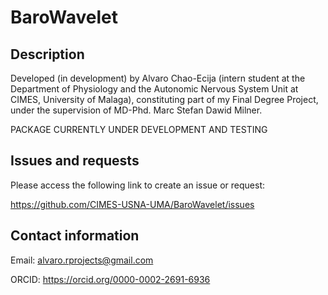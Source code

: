# BaroWavelet

## Description

Developed (in development) by Alvaro Chao-Ecija (intern student at the 
Department of Physiology and the Autonomic Nervous System Unit at CIMES, University of
Malaga), constituting part of my Final Degree Project, under the supervision of 
MD-Phd. Marc Stefan Dawid Milner.

PACKAGE CURRENTLY UNDER DEVELOPMENT AND TESTING

## Issues and requests

Please access the following link to create an issue or request:

https://github.com/CIMES-USNA-UMA/BaroWavelet/issues

## Contact information

Email: alvaro.rprojects@gmail.com

ORCID: https://orcid.org/0000-0002-2691-6936
